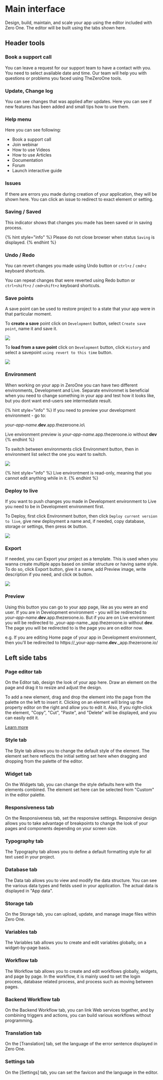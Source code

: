 # Main interface

Design, build, maintain, and scale your app using the editor included with Zero One. The editor will be built using the tabs shown here.&#x20;

## Header tools

### Book a support call

You can leave a request for our support team to have a contact with you. You need to select available date and time. Our team will help you with questions or problems you faced using TheZeroOne tools.

### Update, Change log

You can see changes that was applied after updates. Here you can see if new features has been added and small tips how to use them.&#x20;

### Help menu

Here you can see following:

* Book a support call
* Join webinar
* How to use Videos
* How to use Articles
* Documentation
* Forum
* Launch interactive guide

### Issues

If there are errors you made during creation of your application, they will be shown here. You can click an issue to redirect to exact element or setting.

### Saving / Saved

This indicator shows that changes you made has been saved or in saving process.

{% hint style="info" %}
Please do not close browser when status `Saving` is displayed.
{% endhint %}

### Undo / Redo

You can revert changes you made using Undo button or `ctrl+z` / `cmd+z` keyboard shortcuts.

You can repeat changes that were reverted using Redo button or `ctrl+shift+z` / `cmd+shift+z` keyboard shortcuts.

### Save points

A save point can be used to restore project to a state that your app were in that particular moment.

To **create a save** point click on `Development` button, select `Create save point`, name it and save it.

![](<../.gitbook/assets/image (9) (1).png>)

To **load from a save point** click on `Development` button, click `History` and select a savepoint `using revert to this time` button.&#x20;

![](<../.gitbook/assets/image (4).png>)

### Environment

When working on your app in ZeroOne you can have two different environments, Development and Live. Separate environmet is beneficial when you need to change something in your app and test how it looks like, but you dont want end-users see intermediate result.

{% hint style="info" %}
If you need to preview your development environment - go to:&#x20;

_your-app-name_.**dev**.app.thezeroone.io\


Live environment preview is _your-app-name_.app.thezeroone.io without **dev**
{% endhint %}

To switch between environments click Environment button, then in environment list select the one you want to switch.

![](../.gitbook/assets/image.png)

{% hint style="info" %}
Live environtment is read-only, meaning that you cannot edit anything while in it.
{% endhint %}

### Deploy to live

If you want to push changes you made in Development environment to Live you need to be in Development environment first.&#x20;

To Deploy, first click Environment button, then click `Deploy current version to live`, give new deployment a name and, if needed, copy database, storage or settings, then press `OK` button.&#x20;

![](<../.gitbook/assets/image (14).png>)

### Export

If needed, you can Export your project as a template. This is used when you wanna create multiple apps based on similar structure or having same style. To do so, click Export button, give it a name, add Preview image, write description if you need, and click `OK` button.

![](<../.gitbook/assets/image (10).png>)

### Preview

Using this button you can go to your app page, like as you were an end user. If you are in Development environment - you will be redirected to _your-app-name_.**dev**.app.thezeroone.io. But if you are on Live environment you will be redirected to   _your-app-name._app.thezeroone.io without **dev**. The page you will be redirected to is the page you are on editor now.&#x20;

e.g. If you are editing Home page of your app in Development environment, then you'll be redirected to https://_your-app-name.**dev**._app.thezeroone.io/

## Left side tabs

### Page editor tab

On the Editor tab, design the look of your app here. Draw an element on the page and drag it to resize and adjust the design.

To add a new element, drag and drop the element into the page from the palette on the left to insert it. Clicking on an element will bring up the property editor on the right and allow you to edit it. Also, if you right-click the element, "Copy", "Cut", "Paste", and "Delete" will be displayed, and you can easily edit it.

[Learn more](../page-editor/)

### Style tab

The Style tab allows you to change the default style of the element. The element set here reflects the initial setting set here when dragging and dropping from the palette of the editor.

### Widget tab

On the Widgets tab, you can change the style defaults here with the elements combined. The element set here can be selected from "Custom" in the editor palette.

### Responsiveness tab

On the Responsiveness tab, set the responsive settings. Responsive design allows you to take advantage of breakpoints to change the look of your pages and components depending on your screen size.

### Typography tab

The Typography tab allows you to define a default formatting style for all text used in your project.

### Database tab

The Data tab allows you to view and modify the data structure. You can see the various data types and fields used in your application. The actual data is displayed in "App data".

### Storage tab

On the Storage tab, you can upload, update, and manage image files within Zero One.

### Variables tab

The Variables tab allows you to create and edit variables globally, on a widget-by-page basis.

### Workflow tab

The Workflow tab allows you to create and edit workflows globally, widgets, and page by page. In the workflow, it is mainly used to set the login process, database related process, and process such as moving between pages.

### Backend Workflow tab

On the Backend Workflow tab, you can link Web services together, and by combining triggers and actions, you can build various workflows without programming.

### Translation tab

On the \[Translation] tab, set the language of the error sentence displayed in Zero One.

### Settings tab

On the \[Settings] tab, you can set the favicon and the language in the editor.

####
